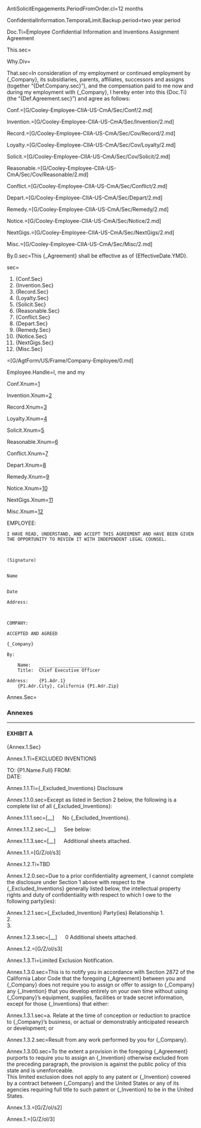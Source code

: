 AntiSolicitEngagements.PeriodFromOrder.cl=<span class="param">12 months</span>

ConfidentialInformation.TemporalLimit.Backup.period=<span class="param">two year period</span>

Doc.Ti=Employee Confidential Information and Inventions Assignment Agreement

This.sec=</i>

Why.Div=</i>

That.sec=In consideration of my employment or continued employment by {_Company}, its subsidiaries, parents, affiliates, successors and assigns (together “{Def.Company.sec}”), and the compensation paid to me now and during my employment with {_Company}, I hereby enter into this {Doc.Ti} (the “{Def.Agreement.sec}”) and agree as follows:
 
Conf.=[G/Cooley-Employee-CIIA-US-CmA/Sec/Conf/2.md]

Invention.=[G/Cooley-Employee-CIIA-US-CmA/Sec/Invention/2.md]

Record.=[G/Cooley-Employee-CIIA-US-CmA/Sec/Cov/Record/2.md]

Loyalty.=[G/Cooley-Employee-CIIA-US-CmA/Sec/Cov/Loyalty/2.md]

Solicit.=[G/Cooley-Employee-CIIA-US-CmA/Sec/Cov/Solicit/2.md]

Reasonable.=[G/Cooley-Employee-CIIA-US-CmA/Sec/Cov/Reasonable/2.md]

Conflict.=[G/Cooley-Employee-CIIA-US-CmA/Sec/Conflict/2.md]

Depart.=[G/Cooley-Employee-CIIA-US-CmA/Sec/Depart/2.md]

Remedy.=[G/Cooley-Employee-CIIA-US-CmA/Sec/Remedy/2.md]

Notice.=[G/Cooley-Employee-CIIA-US-CmA/Sec/Notice/2.md]

NextGigs.=[G/Cooley-Employee-CIIA-US-CmA/Sec/NextGigs/2.md]

Misc.=[G/Cooley-Employee-CIIA-US-CmA/Sec/Misc/2.md]
 
By.0.sec=This {_Agreement} shall be effective as of {EffectiveDate.YMD}.

sec=<ol class="secs-and"><li>{Conf.Sec}<li>{Invention.Sec}<li>{Record.Sec}<li>{Loyalty.Sec}<li>{Solicit.Sec}<li>{Reasonable.Sec}<li>{Conflict.Sec}<li>{Depart.Sec}<li>{Remedy.Sec}<li>{Notice.Sec}<li>{NextGigs.Sec}<li>{Misc.Sec}</ol>

=[G/AgtForm/US/Frame/Company-Employee/0.md]

Employee.Handle=I, me and my

Conf.Xnum=<a href="#Conf.Sec" class="xref">1</a>

Invention.Xnum=<a href="#Invention.Sec" class="xref">2</a>

Record.Xnum=<a href="#Record.Sec" class="xref">3</a>

Loyalty.Xnum=<a href="#Loyalty.Sec" class="xref">4</a>

Solicit.Xnum=<a href="#Solicit.Sec" class="xref">5</a>

Reasonable.Xnum=<a href="#Reasonable.Sec" class="xref">6</a>

Conflict.Xnum=<a href="#Conflict.Sec" class="xref">7</a>

Depart.Xnum=<a href="#Depart.Sec" class="xref">8</a>

Remedy.Xnum=<a href="#Remedy.Sec" class="xref">9</a>

Notice.Xnum=<a href="#Notice.Sec" class="xref">10</a>

NextGigs.Xnum=<a href="#NextGigs.Sec" class="xref">11</a>

Misc.Xnum=<a href="#Misc.Sec" class="xref">12</a>


EMPLOYEE:
	
	I HAVE READ, UNDERSTAND, AND ACCEPT THIS AGREEMENT AND HAVE BEEN GIVEN THE OPPORTUNITY TO REVIEW IT WITH INDEPENDENT LEGAL COUNSEL.
	
	
	
	(Signature)
	
	
	Name
	
	
	Date
	
	Address:	
		
		

	COMPANY:
	
	ACCEPTED AND AGREED
	
	{_Company}
	
	By:	
		
		Name:	___________________
		Title:	Chief Executive Officer
	
	Address:	{P1.Adr.1}
		{P1.Adr.City}, California {P1.Adr.Zip} 
		


 
Annex.Sec=<h3>Annexes</h3><hr><h4>EXHIBIT A</h4>{Annex.1.Sec}

Annex.1.Ti=EXCLUDED INVENTIONS

TO:	{P1.Name.Full}
FROM:	
DATE:	

Annex.1.1.Ti={_Excluded_Inventions} Disclosure

Annex.1.1.0.sec=Except as listed in Section 2 below, the following is a complete list of all {_Excluded_Inventions}:


Annex.1.1.1.sec=[__]   No {_Excluded_Inventions}.


Annex.1.1.2.sec=[__]   See below:


Annex.1.1.3.sec=[__]   Additional sheets attached.

Annex.1.1.=[G/Z/ol/s3]  

Annex.1.2.Ti=TBD

Annex.1.2.0.sec=Due to a prior confidentiality agreement, I cannot complete the disclosure under Section 1 above with respect to the {_Excluded_Inventions} generally listed below, the intellectual property rights and duty of confidentiality with respect to which I owe to the following party(ies):

Annex.1.2.1.sec={_Excluded_Invention}		Party(ies)		Relationship
1.						
2.						
3.						

Annex.1.2.3.sec=[__]   0	Additional sheets attached.
 
Annex.1.2.=[G/Z/ol/s3]  

Annex.1.3.Ti=Limited Exclusion Notification.  

Annex.1.3.0.sec=This is to notify you in accordance with Section 2872 of the California Labor Code that the foregoing {_Agreement} between you and {_Company} does not require you to assign or offer to assign to {_Company} any {_Invention} that you develop entirely on your own time without using {_Company}’s equipment, supplies, facilities or trade secret information, except for those {_Inventions} that either:

Annex.1.3.1.sec=a.	Relate at the time of conception or reduction to practice to {_Company}’s business, or actual or demonstrably anticipated research or development; or

Annex.1.3.2.sec=Result from any work performed by you for {_Company}.

Annex.1.3.00.sec=To the extent a provision in the foregoing {_Agreement} purports to require you to assign an {_Invention} otherwise excluded from the preceding paragraph, the provision is against the public policy of this state and is unenforceable.<br>This limited exclusion does not apply to any patent or {_Invention} covered by a contract between {_Company} and the United States or any of its agencies requiring full title to such patent or {_Invention} to be in the United States.

Annex.1.3.=[G/Z/ol/s2]

Annex.1.=[G/Z/ol/3]